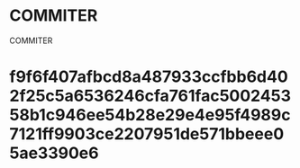 # COMMITER
COMMITER






# f9f6f407afbcd8a487933ccfbb6d402f25c5a6536246cfa761fac500245358b1c946ee54b28e29e4e95f4989c7121ff9903ce2207951de571bbeee05ae3390e6

